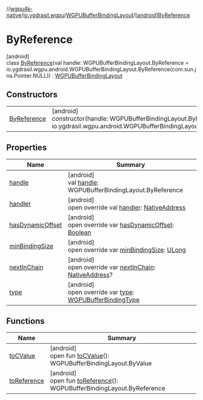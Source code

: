 //[wgpu4k-native](../../../../index.md)/[io.ygdrasil.wgpu](../../index.md)/[WGPUBufferBindingLayout](../index.md)/[[android]ByReference](index.md)

# ByReference

[android]\
class [ByReference](index.md)(val handle: WGPUBufferBindingLayout.ByReference = io.ygdrasil.wgpu.android.WGPUBufferBindingLayout.ByReference(com.sun.jna.Pointer.NULL)) : [WGPUBufferBindingLayout](../index.md)

## Constructors

| | |
|---|---|
| [ByReference](-by-reference.md) | [android]<br>constructor(handle: WGPUBufferBindingLayout.ByReference = io.ygdrasil.wgpu.android.WGPUBufferBindingLayout.ByReference(com.sun.jna.Pointer.NULL)) |

## Properties

| Name | Summary |
|---|---|
| [handle](handle.md) | [android]<br>val [handle](handle.md): WGPUBufferBindingLayout.ByReference |
| [handler](handler.md) | [android]<br>open override val [handler](handler.md): [NativeAddress](../../../ffi/-native-address/index.md) |
| [hasDynamicOffset](has-dynamic-offset.md) | [android]<br>open override var [hasDynamicOffset](has-dynamic-offset.md): [Boolean](https://kotlinlang.org/api/core/kotlin-stdlib/kotlin/-boolean/index.html) |
| [minBindingSize](min-binding-size.md) | [android]<br>open override var [minBindingSize](min-binding-size.md): [ULong](https://kotlinlang.org/api/core/kotlin-stdlib/kotlin/-u-long/index.html) |
| [nextInChain](next-in-chain.md) | [android]<br>open override var [nextInChain](next-in-chain.md): [NativeAddress](../../../ffi/-native-address/index.md)? |
| [type](type.md) | [android]<br>open override var [type](type.md): [WGPUBufferBindingType](../../-w-g-p-u-buffer-binding-type/index.md) |

## Functions

| Name | Summary |
|---|---|
| [toCValue](../[android]to-c-value.md) | [android]<br>open fun [toCValue](../[android]to-c-value.md)(): WGPUBufferBindingLayout.ByValue |
| [toReference](../to-reference.md) | [android]<br>open fun [toReference](../to-reference.md)(): WGPUBufferBindingLayout.ByReference |